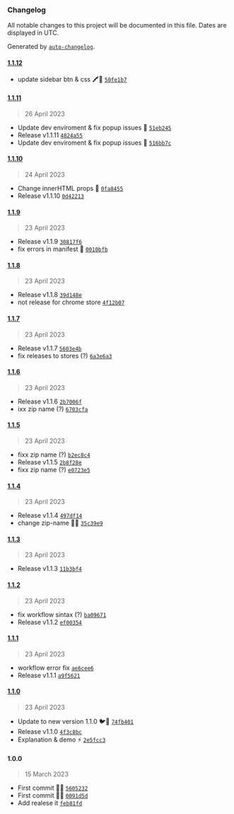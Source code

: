 ### Changelog

All notable changes to this project will be documented in this file. Dates are displayed in UTC.

Generated by [`auto-changelog`](https://github.com/CookPete/auto-changelog).

#### [1.1.12](https://github.com/pigeonposse/stylegpt/compare/1.1.11...1.1.12)

- update sidebar btn & css 🖍🌈 [`50fe1b7`](https://github.com/pigeonposse/stylegpt/commit/50fe1b75e5482855e95b5689a305f57ee00dc214)

#### [1.1.11](https://github.com/pigeonposse/stylegpt/compare/1.1.10...1.1.11)

> 26 April 2023

- Update dev enviroment & fix popup issues 🌈 [`51eb245`](https://github.com/pigeonposse/stylegpt/commit/51eb2455452970e9d39be0699af249bcf66c0b8d)
- Release v1.1.11 [`4824a55`](https://github.com/pigeonposse/stylegpt/commit/4824a554fa8612f5fa77ac34fa64e5b2457d09c2)
- Update dev enviroment & fix popup issues 🌈 [`516bb7c`](https://github.com/pigeonposse/stylegpt/commit/516bb7c26db25d02d5a7a8a3da2c91cd0ade3375)

#### [1.1.10](https://github.com/pigeonposse/stylegpt/compare/1.1.9...1.1.10)

> 24 April 2023

- Change innerHTML props 🚀 [`0fa8455`](https://github.com/pigeonposse/stylegpt/commit/0fa84550d18f1ff391c6a99586846cbf841b6c10)
- Release v1.1.10 [`0d42213`](https://github.com/pigeonposse/stylegpt/commit/0d42213417fe3e77bd4c439a758eed1ea4dcad7c)

#### [1.1.9](https://github.com/pigeonposse/stylegpt/compare/1.1.8...1.1.9)

> 23 April 2023

- Release v1.1.9 [`30817f6`](https://github.com/pigeonposse/stylegpt/commit/30817f615fb1cd50be7b9c4e882e3e243022855d)
- fix errors in manifest 🚀 [`0010bfb`](https://github.com/pigeonposse/stylegpt/commit/0010bfbbc58ce9ecf1197d6b3fc5533a67cd82f9)

#### [1.1.8](https://github.com/pigeonposse/stylegpt/compare/1.1.7...1.1.8)

> 23 April 2023

- Release v1.1.8 [`39d148e`](https://github.com/pigeonposse/stylegpt/commit/39d148efe0bb6de065b2f2683a33caed50262d21)
- not release for chrome store [`4f12b07`](https://github.com/pigeonposse/stylegpt/commit/4f12b07ff863346825859aa7b25ae55703cf2c3c)

#### [1.1.7](https://github.com/pigeonposse/stylegpt/compare/1.1.6...1.1.7)

> 23 April 2023

- Release v1.1.7 [`5603e4b`](https://github.com/pigeonposse/stylegpt/commit/5603e4b85fe38b201254062968f2a87f48bb019a)
- fix releases to stores (?) [`6a3e6a3`](https://github.com/pigeonposse/stylegpt/commit/6a3e6a325f858d15efd349ba0ca4d0a150c250f5)

#### [1.1.6](https://github.com/pigeonposse/stylegpt/compare/1.1.5...1.1.6)

> 23 April 2023

- Release v1.1.6 [`2b7006f`](https://github.com/pigeonposse/stylegpt/commit/2b7006f4704039fb38f221c6709142fbd340ae41)
- ixx zip name (?) [`6703cfa`](https://github.com/pigeonposse/stylegpt/commit/6703cfa18dc856141da0b005da22f02ce67040a9)

#### [1.1.5](https://github.com/pigeonposse/stylegpt/compare/1.1.4...1.1.5)

> 23 April 2023

- fixx zip name (?) [`b2ec8c4`](https://github.com/pigeonposse/stylegpt/commit/b2ec8c4b594abc4ee7781e27465b0c34e5169233)
- Release v1.1.5 [`2b8f28e`](https://github.com/pigeonposse/stylegpt/commit/2b8f28ebd832cbeab1aeb3effd01fb344dc999e7)
- fixx zip name (?) [`e0723e5`](https://github.com/pigeonposse/stylegpt/commit/e0723e5ea0d00f66b33f904aa858550fc5ad1d9b)

#### [1.1.4](https://github.com/pigeonposse/stylegpt/compare/1.1.3...1.1.4)

> 23 April 2023

- Release v1.1.4 [`497df14`](https://github.com/pigeonposse/stylegpt/commit/497df142992bd726072a70b0ee9f8a2d8a1949c8)
- change zip-name 📝🚀 [`35c39e9`](https://github.com/pigeonposse/stylegpt/commit/35c39e98af84460e923b4c2f8b0e5346088b5c8d)

#### [1.1.3](https://github.com/pigeonposse/stylegpt/compare/1.1.2...1.1.3)

> 23 April 2023

- Release v1.1.3 [`11b3bf4`](https://github.com/pigeonposse/stylegpt/commit/11b3bf437f86d9abc8fdc2672478f867de9ac52b)

#### [1.1.2](https://github.com/pigeonposse/stylegpt/compare/1.1.1...1.1.2)

> 23 April 2023

- fix workflow sintax (?) [`ba09671`](https://github.com/pigeonposse/stylegpt/commit/ba09671b78de2a98d4f29be8e100ddffa1d09c0e)
- Release v1.1.2 [`ef00354`](https://github.com/pigeonposse/stylegpt/commit/ef00354ac7e25b62260c63c3f064ff6c2f9153dc)

#### [1.1.1](https://github.com/pigeonposse/stylegpt/compare/1.1.0...1.1.1)

> 23 April 2023

- workflow error fix [`ae6cee6`](https://github.com/pigeonposse/stylegpt/commit/ae6cee60fbaf18bc9419c14f2d1e959551be9749)
- Release v1.1.1 [`a9f5621`](https://github.com/pigeonposse/stylegpt/commit/a9f5621e4703aa43f889a90fd8204bd7c9c4510b)

#### [1.1.0](https://github.com/pigeonposse/stylegpt/compare/1.0.0...1.1.0)

> 23 April 2023

- Update to new version 1.1.0 🐦🤖 [`74fb401`](https://github.com/pigeonposse/stylegpt/commit/74fb401f660f77009f7868a16660e76e08fceab4)
- Release v1.1.0 [`4f3c8bc`](https://github.com/pigeonposse/stylegpt/commit/4f3c8bc4b79ff47084666f23d1ccc3913919bdfb)
- Explanation & demo ⚡️ [`2e5fcc3`](https://github.com/pigeonposse/stylegpt/commit/2e5fcc372c8360986d70683faf3d9a7eced30b12)

#### 1.0.0

> 15 March 2023

- First commit 🌈🧩 [`5605232`](https://github.com/pigeonposse/stylegpt/commit/560523226d314cc50eb3c4a3efeb326dd08954fd)
- First commit 🤖🧩 [`0091d5d`](https://github.com/pigeonposse/stylegpt/commit/0091d5dcbeb6e03397671800c557069d2a0da3ab)
- Add realese it [`feb81fd`](https://github.com/pigeonposse/stylegpt/commit/feb81fd11ec47290f730bb137186d92944b58826)
